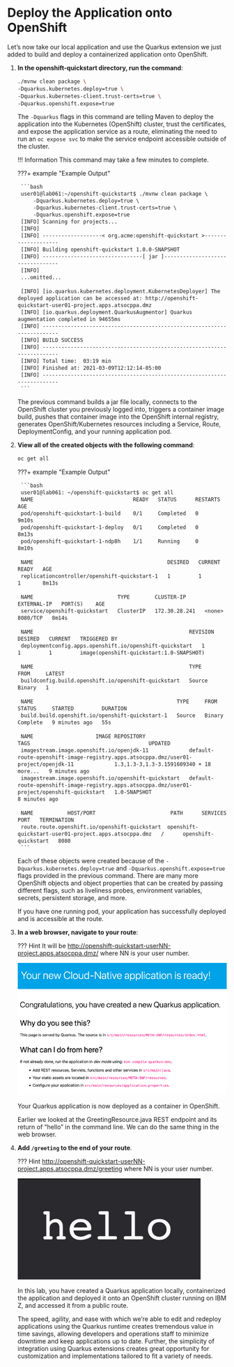 # Deploy the Application onto OpenShift

Let’s now take our local application and use the Quarkus extension we just added to build and deploy a containerized application onto OpenShift.

1. **In the openshift-quickstart directory, run the command**:

    ```bash
    ./mvnw clean package \
    -Dquarkus.kubernetes.deploy=true \
    -Dquarkus.kubernetes-client.trust-certs=true \
    -Dquarkus.openshift.expose=true
    ```

    The `-Dquarkus` flags in this command are telling Maven to deploy the application into the Kubernetes (OpenShift) cluster, trust the certificates, and expose the application service as a route, eliminating the need to run an `oc expose svc` to make the service endpoint accessible outside of the cluster.

    !!! Information
        This command may take a few minutes to complete.

    ???+ example "Example Output"

        ```bash
        user01@lab061:~/openshift-quickstart$ ./mvnw clean package \
            -Dquarkus.kubernetes.deploy=true \
            -Dquarkus.kubernetes-client.trust-certs=true \
            -Dquarkus.openshift.expose=true
        [INFO] Scanning for projects...
        [INFO] 
        [INFO] -------------------< org.acme:openshift-quickstart >--------------------
        [INFO] Building openshift-quickstart 1.0.0-SNAPSHOT
        [INFO] --------------------------------[ jar ]---------------------------------
        [INFO] 
        ...omitted...

        [INFO] [io.quarkus.kubernetes.deployment.KubernetesDeployer] The deployed application can be accessed at: http://openshift-quickstart-user01-project.apps.atsocppa.dmz
        [INFO] [io.quarkus.deployment.QuarkusAugmentor] Quarkus augmentation completed in 94655ms
        [INFO] ------------------------------------------------------------------------
        [INFO] BUILD SUCCESS
        [INFO] ------------------------------------------------------------------------
        [INFO] Total time:  03:19 min
        [INFO] Finished at: 2021-03-09T12:12:14-05:00
        [INFO] ------------------------------------------------------------------------
        ```

    The previous command builds a jar file locally, connects to the OpenShift cluster you previously logged into, triggers a container image build, pushes that container image into the OpenShift internal registry, generates OpenShift/Kubernetes resources including a Service, Route, DeploymentConfig, and your running application pod.

1. **View all of the created objects with the following command**:

    ```bash
    oc get all
    ```

    ???+ example "Example Output"

        ```bash
        user01@lab061: ~/openshift-quickstart$ oc get all
        NAME                                READY   STATUS      RESTARTS   AGE
        pod/openshift-quickstart-1-build    0/1     Completed   0          9m10s
        pod/openshift-quickstart-1-deploy   0/1     Completed   0          8m13s
        pod/openshift-quickstart-1-ndp8h    1/1     Running     0          8m10s

        NAME                                           DESIRED   CURRENT   READY   AGE
        replicationcontroller/openshift-quickstart-1   1         1         1       8m13s

        NAME                           TYPE        CLUSTER-IP      EXTERNAL-IP   PORT(S)    AGE
        service/openshift-quickstart   ClusterIP   172.30.28.241   <none>        8080/TCP   8m14s

        NAME                                                  REVISION   DESIRED   CURRENT   TRIGGERED BY
        deploymentconfig.apps.openshift.io/openshift-quickstart   1          1         1         image(openshift-quickstart:1.0-SNAPSHOT)

        NAME                                                  TYPE     FROM     LATEST
        buildconfig.build.openshift.io/openshift-quickstart   Source   Binary   1

        NAME                                              TYPE     FROM     STATUS     STARTED         DURATION
        build.build.openshift.io/openshift-quickstart-1   Source   Binary   Complete   9 minutes ago   55s

        NAME                    IMAGE REPOSITORY                                 TAGS                                      UPDATED
        imagestream.image.openshift.io/openjdk-11             default-route-openshift-image-registry.apps.atsocppa.dmz/user01-project/openjdk-11             1.3,1.3-3,1.3-3.1591609340 + 18 more...   9 minutes ago
        imagestream.image.openshift.io/openshift-quickstart   default-route-openshift-image-registry.apps.atsocppa.dmz/user01-project/openshift-quickstart   1.0-SNAPSHOT                              8 minutes ago

        NAME           HOST/PORT                        PATH      SERVICES               PORT   TERMINATION  
        route.route.openshift.io/openshift-quickstart  openshift-quickstart-user01-project.apps.atsocppa.dmz   /      openshift-quickstart   8080
        ```

    Each of these objects were created because of the `-Dquarkus.kubernetes.deploy=true` and `-Dquarkus.openshift.expose=true` flags provided in the previous command. There are many more OpenShift objects and object properties that can be created by passing different flags, such as liveliness probes, environment variables, secrets, persistent storage, and more.

    If you have one running pod, your application has successfully deployed and is accessible at the route.

1. **In a web browser, navigate to your route**:

    ??? Hint
        It will be <http://openshift-quickstart-userNN-project.apps.atsocppa.dmz/> where NN is your user number.

    ![quarkus-main](../images/quarkus-main.png)

    Your Quarkus application is now deployed as a container in OpenShift.

    Earlier we looked at the GreetingResource.java REST endpoint and its return of “hello” in the command line. We can do the same thing in the web browser.

1. **Add `/greeting` to the end of your route**.

    ??? Hint
        <http://openshift-quickstart-userNN-project.apps.atsocppa.dmz/greeting> where NN is your user number.

    ![hello](../images/hello.png)

    In this lab, you have created a Quarkus application locally, containerized the application and deployed it onto an OpenShift cluster running on IBM Z, and accessed it from a public route.

    The speed, agility, and ease with which we’re able to edit and redeploy applications using the Quarkus runtime creates tremendous value in time savings, allowing developers and operations staff to minimize downtime and keep applications up to date. Further, the simplicity of integration using Quarkus extensions creates great opportunity for customization and implementations tailored to fit a variety of needs.
